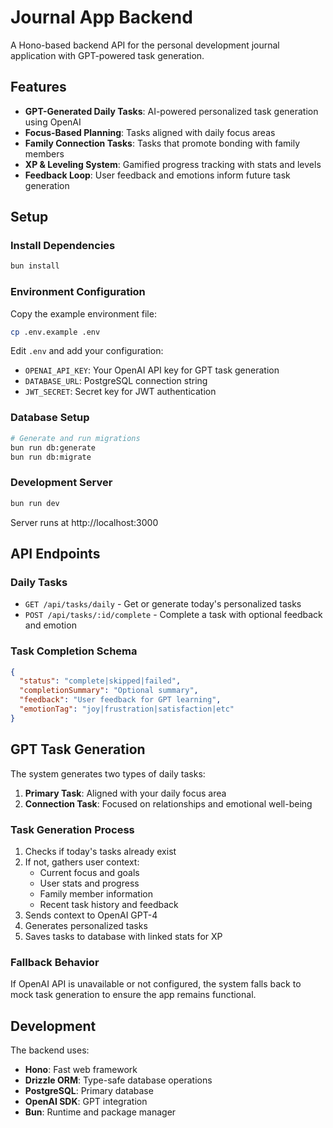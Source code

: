 # Journal App Backend

A Hono-based backend API for the personal development journal application with GPT-powered task generation.

## Features

- **GPT-Generated Daily Tasks**: AI-powered personalized task generation using OpenAI
- **Focus-Based Planning**: Tasks aligned with daily focus areas
- **Family Connection Tasks**: Tasks that promote bonding with family members
- **XP & Leveling System**: Gamified progress tracking with stats and levels
- **Feedback Loop**: User feedback and emotions inform future task generation

## Setup

### Install Dependencies
```sh
bun install
```

### Environment Configuration
Copy the example environment file:
```sh
cp .env.example .env
```

Edit `.env` and add your configuration:
- `OPENAI_API_KEY`: Your OpenAI API key for GPT task generation
- `DATABASE_URL`: PostgreSQL connection string
- `JWT_SECRET`: Secret key for JWT authentication

### Database Setup
```sh
# Generate and run migrations
bun run db:generate
bun run db:migrate
```

### Development Server
```sh
bun run dev
```

Server runs at http://localhost:3000

## API Endpoints

### Daily Tasks
- `GET /api/tasks/daily` - Get or generate today's personalized tasks
- `POST /api/tasks/:id/complete` - Complete a task with optional feedback and emotion

### Task Completion Schema
```json
{
  "status": "complete|skipped|failed",
  "completionSummary": "Optional summary",
  "feedback": "User feedback for GPT learning",
  "emotionTag": "joy|frustration|satisfaction|etc"
}
```

## GPT Task Generation

The system generates two types of daily tasks:

1. **Primary Task**: Aligned with your daily focus area
2. **Connection Task**: Focused on relationships and emotional well-being

### Task Generation Process

1. Checks if today's tasks already exist
2. If not, gathers user context:
   - Current focus and goals
   - User stats and progress
   - Family member information
   - Recent task history and feedback
3. Sends context to OpenAI GPT-4
4. Generates personalized tasks
5. Saves tasks to database with linked stats for XP

### Fallback Behavior

If OpenAI API is unavailable or not configured, the system falls back to mock task generation to ensure the app remains functional.

## Development

The backend uses:
- **Hono**: Fast web framework
- **Drizzle ORM**: Type-safe database operations
- **PostgreSQL**: Primary database
- **OpenAI SDK**: GPT integration
- **Bun**: Runtime and package manager
